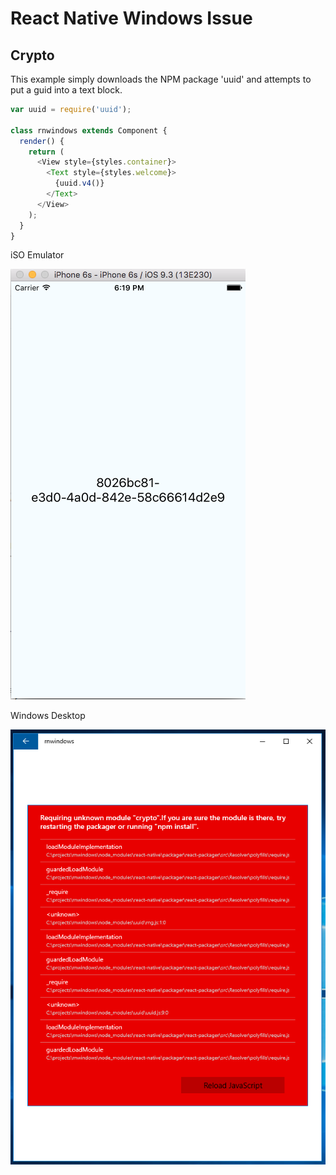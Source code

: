 # React Native Windows Issue

## Crypto

This example simply downloads the NPM package 'uuid' and attempts to put a guid into a text block.
```javascript
var uuid = require('uuid');

class rnwindows extends Component {
  render() {
    return (
      <View style={styles.container}>
        <Text style={styles.welcome}>
          {uuid.v4()}
        </Text>        
      </View>
    );
  }
}
```

iSO Emulator

![iOS](./docs/ios.png)

Windows Desktop

![iOS](./docs/windows.png)
